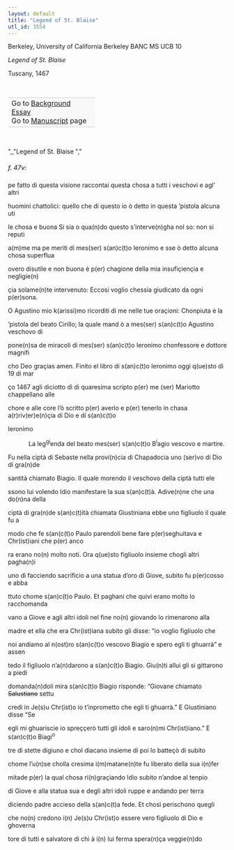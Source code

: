 ```yaml
---
layout: default
title: "Legend of St. Blaise"
utl_id: 3554
---
```



Berkeley, University of California Berkeley BANC MS UCB 10


*Legend of St. Blaise*


Tuscany, 1467


 

<table border="0.5" cellpadding="1" cellspacing="1" style="width: 200px; background-color:#F8F8F8;"><tbody style="border-color:#ccc"><tr style="border-color:#ccc"><td>Go to <a href="https://centerfordigitalhumanities.github.io/Newberry-Italian-paleography/essay/317" target="_blank">Background Essay</a><br />
			Go to <a href="https://centerfordigitalhumanities.github.io/Newberry-Italian-paleography/www/record.html?id=317" target="_blank">Manuscript</a> page</td>
</tr></tbody></table>
 

",,"Legend of St. Blaise
","
<h5 style="color:#555;">f. 47v:</h5>

pe fatto di questa visione raccontai questa chosa a tutti i veschovi e agl’ altri


huomini chattolici: quello che di questo io ò detto in questa ’pistola alcuna uti


le chosa e buona Si sia o qua(n)do questo s’interve(n)gha nol so: non si reputi


a(m)me ma pe meriti di mes(ser) s(an)c(t)o Ieronimo e sse ò detto alcuna chosa superflua


overo disutile e non buona è p(er) chagione della mia insufiçiençia e negligie(n)


çia solame(n)te intervenuto: Eccosi voglio chessia giudicato da ogni p(er)sona.


O Agustino mio k(arissi)mo ricorditi di me nelle tue oraçioni: Chonpiuta è la


’pistola del beato Cirillo; la quale mand ò a mes(ser) s(an)c(t)o Agustino veschovo di


pone(n)sa de miracoli di mes(ser) s(an)c(t)o Ieronimo chonfessore e dottore magnifi


cho Deo graçias amen. Finito el libro di s(an)c(t)o Ieronimo oggi q(ue)sto dì 19 di mar


ço 1467 agli diciotto dì di quaresima scripto p(er) me (ser) Mariotto chappellano alle


chore e alle core l’ò scritto p(er) averlo e p(er) tenerlo in chasa a(r)riv(er)e(n)çia di Dio e di s(an)c(t)o


Ieronimo                         


            La leg<sup>gi</sup>enda del beato mes(ser) s(an)c(t)o B<sup>i</sup>agio vescovo e martire.


Fu nella ciptà di Sebaste nella provi(n)cia di Chapadocia uno (ser)vo di Dio di gra(n)de


santità chiamato Biagio. Il quale morendo il veschovo della ciptà tutti ele


ssono lui volendo Idio manifestare la sua s(an)c(t)à. Adive(n)ne che una do(n)na della


ciptà di gra(n)de s(an)c(t)ità chiamata Giustiniana ebbe uno figliuolo il quale fu a


modo che fe s(an(c(t)o Paulo parendoli bene fare p(er)seghuitava e Chr(ist)iani che p(er) anco


ra erano no(n) molto noti. Ora q(ue)sto figliuolo insieme chogli altri pagha(n)i


uno dì facciendo sacrificio a una statua d’oro di Giove, subito fu p(er)cosso e abba


ttuto chome s(an)c(t)o Paulo. Et paghani che quivi erano molto lo racchomanda


vano a Giove e agli altri idoli nel fine no(n) giovando lo rimenarono alla


madre et ella che era Chr(ist)iana subito gli disse: “io voglio figliuolo che


noi andiamo al n(ost)ro s(an)c(t)o vescovo Biagio e spero egli ti ghuarrà” e assen


tedo il figliuolo n’a(n)darono a s(an)c(t)o Biagio. Giu(n)ti allui gli si gittarono a piedi


domanda(n)doli mira s(an)c(t)o Biagio risponde: “Giovane chiamato <s>Salustiano</s> settu


credi in Je(s)u Chr(ist)o io t’inprometto che egli ti ghuarrà.” E Giustiniano disse “Se


egli mi ghuariscie io spreççerò tutti gli idoli e saro(n)mi Chr(ist)iano.” E s(an)c(t)o Biagi<sup>o</sup>


tre dì stette digiuno e chol diacano insieme di poi lo batteçò di subito


chome l’u(n)se cholla cresima i(m)matane(n)te fu liberato della sua i(n)fer


mitade p(er) la qual chosa ri(n)graçiando Idio subito n’andoe al tenpio


di Giove e alla statua sua e degli altri idoli ruppe e andando per terra


diciendo padre accieso della s(an)c(t)a fede. Et chosì perischono quegli


che no(n) credono i(n) Je(s)u Chr(ist)o essere vero figliuolo di Dio e ghoverna


tore di tutti e salvatore di chi à i(n) lui ferma spera(n)ça veggie(n)do


